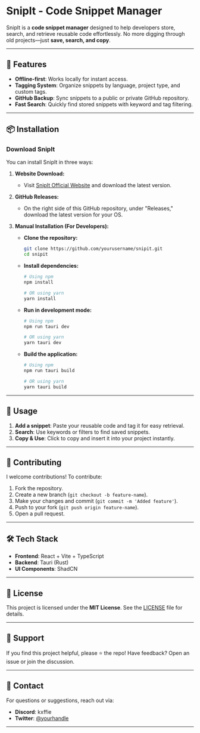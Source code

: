# SnipIt - Code Snippet Manager

SnipIt is a **code snippet manager** designed to help developers store, search, and retrieve reusable code effortlessly. No more digging through old projects—just **save, search, and copy**.

---

## 🚀 Features

- **Offline-first**: Works locally for instant access.
- **Tagging System**: Organize snippets by language, project type, and custom tags.
- **GitHub Backup**: Sync snippets to a public or private GitHub repository.
- **Fast Search**: Quickly find stored snippets with keyword and tag filtering.

---

## 📦 Installation

### Download SnipIt
You can install SnipIt in three ways:

1. **Website Download:**
   - Visit [SnipIt Official Website](https://google.com) and download the latest version.

2. **GitHub Releases:**
   - On the right side of this GitHub repository, under "Releases," download the latest version for your OS.

3. **Manual Installation (For Developers):**
   - **Clone the repository:**
     ```sh
     git clone https://github.com/yourusername/snipit.git
     cd snipit
     ```
   - **Install dependencies:**
     ```sh
     # Using npm
     npm install
     
     # OR using yarn
     yarn install
     ```
   - **Run in development mode:**
     ```sh
     # Using npm
     npm run tauri dev
     
     # OR using yarn
     yarn tauri dev
     ```
   - **Build the application:**
     ```sh
     # Using npm
     npm run tauri build
     
     # OR using yarn
     yarn tauri build
     ```

---

## 📖 Usage

1. **Add a snippet**: Paste your reusable code and tag it for easy retrieval.
2. **Search**: Use keywords or filters to find saved snippets.
3. **Copy & Use**: Click to copy and insert it into your project instantly.

---

## 🤝 Contributing

I welcome contributions! To contribute:

1. Fork the repository.
2. Create a new branch (`git checkout -b feature-name`).
3. Make your changes and commit (`git commit -m 'Added feature'`).
4. Push to your fork (`git push origin feature-name`).
5. Open a pull request.

---

## 🛠 Tech Stack

- **Frontend**: React + Vite + TypeScript
- **Backend**: Tauri (Rust)
- **UI Components**: ShadCN

---

## 📜 License

This project is licensed under the **MIT License**. See the [LICENSE](LICENSE) file for details.

---

## 🌟 Support

If you find this project helpful, please ⭐ the repo! Have feedback? Open an issue or join the discussion.

---

## 📩 Contact

For questions or suggestions, reach out via: 
- **Discord**: kxffie
- **Twitter**: [@yourhandle](https://twitter.com/yourhandle)

---
